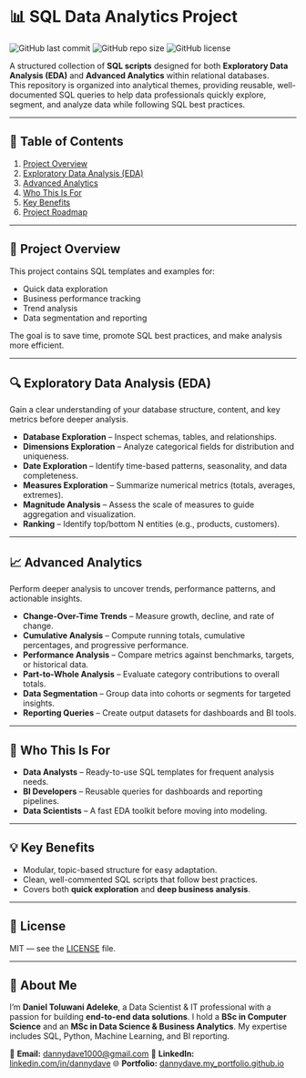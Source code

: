 # 📊 SQL Data Analytics Project

![GitHub last commit](https://img.shields.io/github/last-commit/dannydave/sql-data-analytics-project?color=blue)
![GitHub repo size](https://img.shields.io/github/repo-size/dannydave/sql-data-analytics-project?color=green)
![GitHub license](https://img.shields.io/github/license/dannydave/sql-data-analytics-project?color=orange)

A structured collection of **SQL scripts** designed for both **Exploratory Data Analysis (EDA)** and **Advanced Analytics** within relational databases.  
This repository is organized into analytical themes, providing reusable, well-documented SQL queries to help data professionals quickly explore, segment, and analyze data while following SQL best practices.

---

## 📌 Table of Contents
1. [Project Overview](#project-overview)
2. [Exploratory Data Analysis (EDA)](#exploratory-data-analysis-eda)
3. [Advanced Analytics](#advanced-analytics)
4. [Who This Is For](#who-this-is-for)
5. [Key Benefits](#key-benefits)
6. [Project Roadmap](#project-roadmap)

---

## 📍 Project Overview
This project contains SQL templates and examples for:
- Quick data exploration
- Business performance tracking
- Trend analysis
- Data segmentation and reporting

The goal is to save time, promote SQL best practices, and make analysis more efficient.

---

## 🔍 Exploratory Data Analysis (EDA)
Gain a clear understanding of your database structure, content, and key metrics before deeper analysis.

- **Database Exploration** – Inspect schemas, tables, and relationships.
- **Dimensions Exploration** – Analyze categorical fields for distribution and uniqueness.
- **Date Exploration** – Identify time-based patterns, seasonality, and data completeness.
- **Measures Exploration** – Summarize numerical metrics (totals, averages, extremes).
- **Magnitude Analysis** – Assess the scale of measures to guide aggregation and visualization.
- **Ranking** – Identify top/bottom N entities (e.g., products, customers).

---

## 📈 Advanced Analytics
Perform deeper analysis to uncover trends, performance patterns, and actionable insights.

- **Change-Over-Time Trends** – Measure growth, decline, and rate of change.
- **Cumulative Analysis** – Compute running totals, cumulative percentages, and progressive performance.
- **Performance Analysis** – Compare metrics against benchmarks, targets, or historical data.
- **Part-to-Whole Analysis** – Evaluate category contributions to overall totals.
- **Data Segmentation** – Group data into cohorts or segments for targeted insights.
- **Reporting Queries** – Create output datasets for dashboards and BI tools.

---

## 🎯 Who This Is For
- **Data Analysts** – Ready-to-use SQL templates for frequent analysis needs.
- **BI Developers** – Reusable queries for dashboards and reporting pipelines.
- **Data Scientists** – A fast EDA toolkit before moving into modeling.

---

## 💡 Key Benefits
- Modular, topic-based structure for easy adaptation.
- Clean, well-commented SQL scripts that follow best practices.
- Covers both **quick exploration** and **deep business analysis**.

---

## 📜 License

MIT — see the [LICENSE](LICENSE) file.

---

## 🌟 About Me

I’m **Daniel Toluwani Adeleke**, a Data Scientist & IT professional with a passion for building **end-to-end data solutions**.
I hold a **BSc in Computer Science** and an **MSc in Data Science & Business Analytics**. My expertise includes SQL, Python, Machine Learning, and BI reporting.

📧 **Email:** [dannydave1000@gmail.com](mailto:dannydave1000@gmail.com)
💼 **LinkedIn:** [linkedin.com/in/dannydave](https://www.linkedin.com/in/leke98)
🌐 **Portfolio:** [dannydave.my_portfolio.github.io](https://dannydave.github.io/my_portfolio.github.io/)

